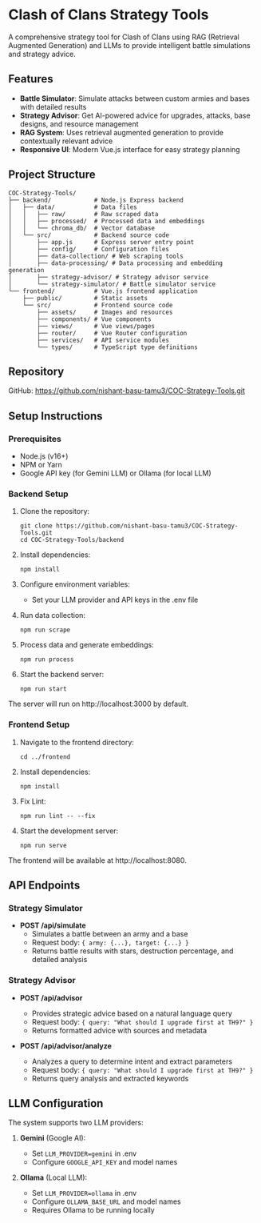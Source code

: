 # Clash of Clans Strategy Tools

A comprehensive strategy tool for Clash of Clans using RAG (Retrieval Augmented Generation) and LLMs to provide intelligent battle simulations and strategy advice.

## Features

- **Battle Simulator**: Simulate attacks between custom armies and bases with detailed results
- **Strategy Advisor**: Get AI-powered advice for upgrades, attacks, base designs, and resource management
- **RAG System**: Uses retrieval augmented generation to provide contextually relevant advice
- **Responsive UI**: Modern Vue.js interface for easy strategy planning

## Project Structure

```
COC-Strategy-Tools/
├── backend/            # Node.js Express backend
│   ├── data/           # Data files 
│   │   ├── raw/        # Raw scraped data
│   │   ├── processed/  # Processed data and embeddings
│   │   └── chroma_db/  # Vector database
│   └── src/            # Backend source code
│       ├── app.js      # Express server entry point
│       ├── config/     # Configuration files
│       ├── data-collection/ # Web scraping tools
│       ├── data-processing/ # Data processing and embedding generation
│       ├── strategy-advisor/ # Strategy advisor service
│       └── strategy-simulator/ # Battle simulator service
└── frontend/           # Vue.js frontend application
    ├── public/         # Static assets
    └── src/            # Frontend source code
        ├── assets/     # Images and resources
        ├── components/ # Vue components
        ├── views/      # Vue views/pages
        ├── router/     # Vue Router configuration
        ├── services/   # API service modules
        └── types/      # TypeScript type definitions
```

## Repository

GitHub: https://github.com/nishant-basu-tamu3/COC-Strategy-Tools.git

## Setup Instructions

### Prerequisites

- Node.js (v16+)
- NPM or Yarn
- Google API key (for Gemini LLM) or Ollama (for local LLM)

### Backend Setup

1. Clone the repository:
   ```
   git clone https://github.com/nishant-basu-tamu3/COC-Strategy-Tools.git
   cd COC-Strategy-Tools/backend
   ```

2. Install dependencies:
   ```
   npm install
   ```

3. Configure environment variables:
   - Set your LLM provider and API keys in the .env file

4. Run data collection:
   ```
   npm run scrape
   ```

5. Process data and generate embeddings:
   ```
   npm run process
   ```

6. Start the backend server:
   ```
   npm run start
   ```

The server will run on http://localhost:3000 by default.

### Frontend Setup

1. Navigate to the frontend directory:
   ```
   cd ../frontend
   ```

2. Install dependencies:
   ```
   npm install
   ```
3. Fix Lint:
   ```
   npm run lint -- --fix
   ```
4. Start the development server:
   ```
   npm run serve
   ```

The frontend will be available at http://localhost:8080.

## API Endpoints

### Strategy Simulator

- **POST /api/simulate**
  - Simulates a battle between an army and a base
  - Request body: `{ army: {...}, target: {...} }`
  - Returns battle results with stars, destruction percentage, and detailed analysis

### Strategy Advisor

- **POST /api/advisor**
  - Provides strategic advice based on a natural language query
  - Request body: `{ query: "What should I upgrade first at TH9?" }`
  - Returns formatted advice with sources and metadata

- **POST /api/advisor/analyze**
  - Analyzes a query to determine intent and extract parameters
  - Request body: `{ query: "What should I upgrade first at TH9?" }`
  - Returns query analysis and extracted keywords

## LLM Configuration

The system supports two LLM providers:

1. **Gemini** (Google AI):
   - Set `LLM_PROVIDER=gemini` in .env
   - Configure `GOOGLE_API_KEY` and model names

2. **Ollama** (Local LLM):
   - Set `LLM_PROVIDER=ollama` in .env
   - Configure `OLLAMA_BASE_URL` and model names
   - Requires Ollama to be running locally

